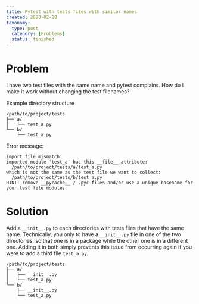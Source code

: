 ```yaml
---
title: Pytest with tests files with similar names
created: 2020-02-28
taxonomy:
  type: post
  category: [Problems]
  status: finished
---
```


# Problem
I have two test files with the same name and pytest complains. How do I make it work without changing the test filenames?

Example directory structure
```
/path/to/project/tests
├── a/
│   └── test_a.py
└── b/
    └── test_a.py
```

Error message:
```
import file mismatch:
imported module 'test_a' has this __file__ attribute:
  /path/to/project/tests/a/test_a.py
which is not the same as the test file we want to collect:
  /path/to/project/tests/b/test_a.py
HINT: remove __pycache__ / .pyc files and/or use a unique basename for your test file modules
```

# Solution
Add a `__init__.py` to each directories with tests files that have the same name. Technically, you only to have a `__init__.py` file in one of the two directories, so that one is in a package while the other one is in a different one. Adding it in both simply prevents this issue from occurring again if you were to add a third file `test_a.py`.

```
/path/to/project/tests
├── a/
│   ├── __init__.py
│   └── test_a.py
└── b/
    ├── __init__.py
    └── test_a.py
```
